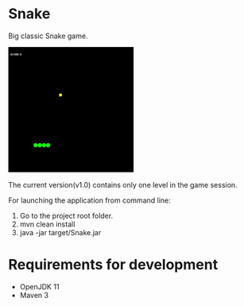# Snake
Big classic Snake game.

<img src="videos/Snake_demo.gif" alt="Check the video" width="50%" height="50%"/>

The current version(v1.0) contains only one level in the game session.

For launching the application from command line:

1. Go to the project root folder.
2. mvn clean install
3. java -jar target/Snake.jar

# Requirements for development
- OpenJDK 11
- Maven 3
